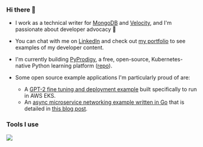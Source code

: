 ### Hi there 👋

- I work as a technical writer for [MongoDB](https://www.mongodb.com/) and [Velocity](https://www.velocity.tech), and I'm passionate about developer advocacy 🥑
- You can chat with me on [LinkedIn](https://www.linkedin.com/in/jeff-v-28b588152/) and check out [my portfolio](https://jeff-vincent.net) to see examples of my developer content.

- I'm currently building [PyProdigy](https://pyprodigy.dev), a free, open-source, Kubernetes-native Python learning platform ([repo](https://github.com/jeff-vincent/PyProdigy)).

- Some open source example applications I'm particularly proud of are:
  - A [GPT-2 fine tuning and deployment example](https://github.com/jeff-vincent/velocity-gpt2-eks-example) built specifically to run in AWS EKS.
  - An [async microservice networking example written in Go](https://github.com/jeff-vincent/go-gin-redis-mongodb) that is detailed in [this blog post](https://velocity.tech/blog/build-a-microservice-based-application-in-golang-with-gin-redis-and-mongodb-and-deploy-it-in-k8s).


### Tools I use
<img src="https://github-readme-stats.vercel.app/api/top-langs?username=jeff-vincent&layout=compact"/>

